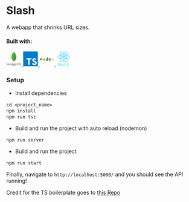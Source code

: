 # Slash
A webapp that shrinks URL sizes.
#### Built with: <br/>
<a href="https://www.mongodb.com/" target="_blank"> <img src="https://raw.githubusercontent.com/devicons/devicon/master/icons/mongodb/mongodb-original-wordmark.svg" alt="mongodb" width="40" height="40"/> </a>
<a href="https://www.typescriptlang.org/" target="_blank"> <img src="https://raw.githubusercontent.com/devicons/devicon/master/icons/typescript/typescript-original.svg" alt="typescript" width="40" height="40"/> </a> 
<a href="https://nodejs.org" target="_blank"> <img src="https://raw.githubusercontent.com/devicons/devicon/master/icons/nodejs/nodejs-original-wordmark.svg" alt="nodejs" width="40" height="40"/> </a> <a href="https://reactjs.org/" target="_blank"> <img src="https://raw.githubusercontent.com/devicons/devicon/master/icons/react/react-original-wordmark.svg" alt="react" width="40" height="40"/> </a> 

### Setup
- Install dependencies

```
cd <project_name>
npm install
npm run tsc
```

- Build and run the project with auto reload (nodemon)

```
npm run server
```

- Build and run the project

```
npm run start
```

Finally, navigate to `http://localhost:5000/` and you should see the API running!

Credit for the TS boilerplate goes to [this Repo](https://github.com/polcham/mongoose-express-ts) 